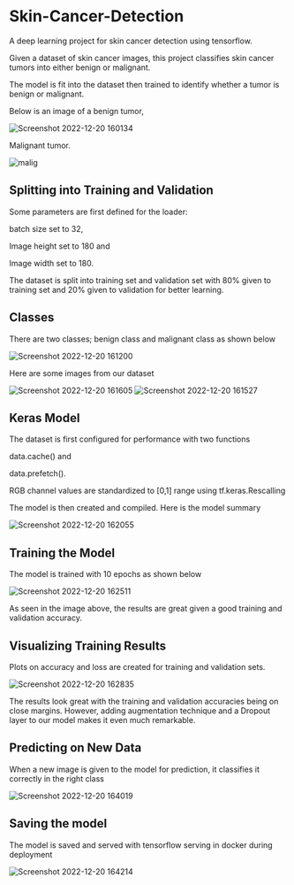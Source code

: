 # Skin-Cancer-Detection
A deep learning project for skin cancer detection using tensorflow.

Given a dataset of skin cancer images, this project classifies skin cancer tumors into either benign or malignant.

The model is fit into the dataset then trained to identify whether a tumor is benign or malignant.

Below is an image of a benign tumor,

![Screenshot 2022-12-20 160134](https://user-images.githubusercontent.com/78556152/208673808-01551a4a-d57f-4e5d-9f31-f75e1eab8b47.png)

Malignant tumor.

![malig](https://user-images.githubusercontent.com/78556152/208674041-0d6a73ab-d9f6-4a65-8ba7-732c0fa666b6.jpg)

## Splitting into Training and Validation

Some parameters are first defined for the loader:

batch size set to 32,

Image height set to 180 and 

Image width set to 180.

The dataset is split into training set and validation set with 80% given to training set and 20% given to validation for better learning.

## Classes

There are two classes; benign class and malignant class as shown below

![Screenshot 2022-12-20 161200](https://user-images.githubusercontent.com/78556152/208675418-a31538b4-dd5e-4dd0-bd16-0cb928e032ce.png)


Here are some images from our dataset

![Screenshot 2022-12-20 161605](https://user-images.githubusercontent.com/78556152/208676083-ffc05990-11b0-406d-8976-d1d9ead1d654.png)
![Screenshot 2022-12-20 161527](https://user-images.githubusercontent.com/78556152/208676094-cf12a794-ebe2-4624-9a68-e8663c2c2873.png)


## Keras Model

The dataset is first configured for performance with two functions

data.cache() and 

data.prefetch().

RGB channel values are standardized to [0,1] range using tf.keras.Rescalling

The model is then created and compiled. Here is the model summary

![Screenshot 2022-12-20 162055](https://user-images.githubusercontent.com/78556152/208676964-aa391c04-8904-42f5-b7a5-1c5a9691b096.png)

## Training the Model

The model is trained with 10 epochs as shown below

![Screenshot 2022-12-20 162511](https://user-images.githubusercontent.com/78556152/208677677-784e49cd-d26c-43bf-87b9-30dc238f4a1f.png)

As seen in the image above, the results are great given a good training and validation accuracy.

## Visualizing Training Results

Plots on accuracy and loss are created for training and validation sets.

![Screenshot 2022-12-20 162835](https://user-images.githubusercontent.com/78556152/208678247-cd489552-1ebe-4bba-bd8c-bf52a6fffada.png)

The results look great with the training and validation accuracies being on close margins. However, adding augmentation technique and a Dropout layer to our model makes it even much remarkable.


## Predicting on New Data

When a new image is given to the model for prediction, it classifies it correctly in the right class

![Screenshot 2022-12-20 164019](https://user-images.githubusercontent.com/78556152/208680556-804d88af-c69b-443a-82cd-6dba7969ad1f.png)


## Saving the model

The model is saved and served with tensorflow serving in docker during deployment

![Screenshot 2022-12-20 164214](https://user-images.githubusercontent.com/78556152/208680895-1be8814b-e5d4-4c67-8af7-215e437c4677.png)
